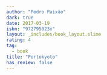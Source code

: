 ```yaml
---
author: "Pedro Paixão"
dark: true
date: 2017-03-19
isbn: "972795023x"
layout: _includes/book_layout.slime
rating: 4
tag:
  - book
title: "Portokyoto"
has_review: false
---
```



